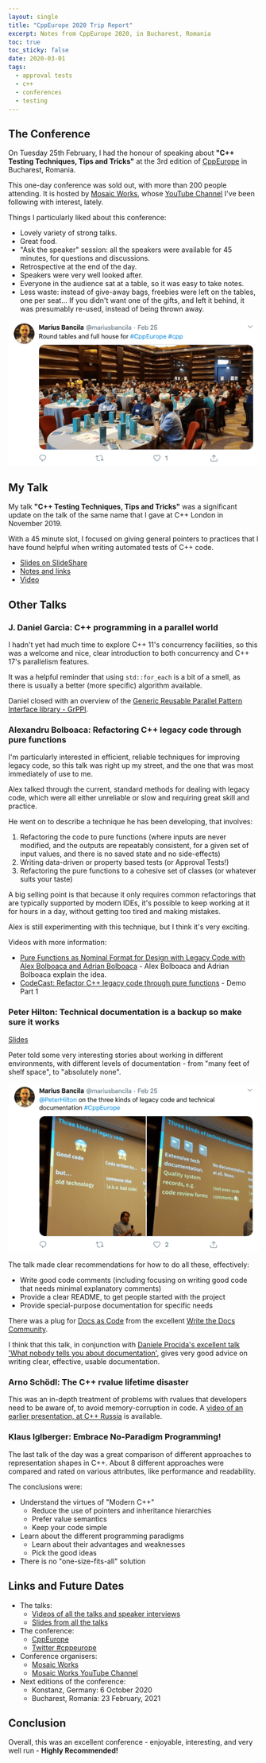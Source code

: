 ```yaml
---
layout: single
title: "CppEurope 2020 Trip Report"
excerpt: Notes from CppEurope 2020, in Bucharest, Romania
toc: true
toc_sticky: false
date: 2020-03-01
tags:
  - approval tests
  - c++
  - conferences
  - testing
---
```


## The Conference

On Tuesday 25th February, I had the honour of speaking about **"C++ Testing Techniques, Tips and Tricks"** at the 3rd edition of [CppEurope](https://cppeurope.com/) in Bucharest, Romania.

This one-day conference was sold out, with more than 200 people attending. It is hosted by [Mosaic Works](https://mozaicworks.com/), whose [YouTube Channel](https://mozaicworks.com/blog/think-design-work-smart-youtube-channel/) I've been following with interest, lately.

Things I particularly liked about this conference:

* Lovely variety of strong talks.
* Great food.
* "Ask the speaker" session: all the speakers were available for 45 minutes, for questions and discussions.
* Retrospective at the end of the day.
* Speakers were very well looked after.
* Everyone in the audience sat at a table, so it was easy to take notes.
* Less waste: instead of give-away bags, freebies were left on the tables, one per seat... If you didn't want one of the gifts, and left it behind, it was presumably re-used, instead of being thrown away.

[![Round tables and full house for #CppEurope #cpp](/images/cppeurope_2020/MariusBancilaTweetTables.png)](https://twitter.com/mariusbancila/status/1232208245919539200)

## My Talk

My talk **"C++ Testing Techniques, Tips and Tricks"** was a significant update on the talk of the same name that I gave at C++ London in November 2019.

With a 45 minute slot, I focused on giving general pointers to practices that I have found helpful when writing automated tests of C++ code.

* [Slides on SlideShare](https://www.slideshare.net/ClareMacrae/cpp-testing-techniques-tips-and-tricks-cpp-europe)
* [Notes and links](https://github.com/claremacrae/talks/blob/master/Cpp_Testing_Techniques_Tips_and_Tricks.md#top)
* [Video](https://www.youtube.com/watch?v=-5N-u34L7wo&list=PLKkbEnCSP7sek-bn-Ae-b16aa7y_mc2EH&index=10&t=0s)

## Other Talks

### J. Daniel Garcìa: C++ programming in a parallel world

I hadn't yet had much time to explore C++ 11's concurrency facilities, so this was a welcome and nice, clear introduction to both concurrency and C++ 17's parallelism features.

It was a helpful reminder that using `std::for_each` is a bit of a smell, as there is usually a better (more specific) algorithm available.

Daniel closed with an overview of the [Generic Reusable Parallel Pattern Interface library - GrPPI](https://github.com/arcosuc3m/grppi).

### Alexandru Bolboaca: Refactoring C++ legacy code through pure functions

I'm particularly interested in efficient, reliable techniques for improving legacy code, so this talk was right up my street, and the one that was most immediately of use to me.

Alex talked through the current, standard methods for dealing with legacy code, which were all either unreliable or slow and requiring great skill and practice.

He went on to describe a technique he has been developing, that involves:

1. Refactoring the code to pure functions (where inputs are never modified, and the outputs are repeatably consistent, for a given set of input values, and there is no saved state and no side-effects)
2. Writing data-driven or property based tests (or Approval Tests!)
3. Refactoring the pure functions to a cohesive set of classes (or whatever suits your taste)

A big selling point is that because it only requires common refactorings that are typically supported by modern IDEs, it's possible to keep working at it for hours in a day, without getting too tired and making mistakes.

Alex is still experimenting with this technique, but I think it's very exciting.

Videos with more information:

* [Pure Functions as Nominal Format for Design with Legacy Code with Alex Bolboaca and Adrian Bolboaca](https://www.youtube.com/watch?v=l9GOtbhYaJ8) - Alex Bolboaca and Adrian Bolboaca explain the idea.
* [CodeCast: Refactor C++ legacy code through pure functions](https://www.youtube.com/watch?v=FyZ_Tcuujx8) - Demo Part 1

### Peter Hilton: Technical documentation is a backup so make sure it works

[Slides](https://hilton.org.uk/presentations/technical-documentation)

Peter told some very interesting stories about working in different environments, with different levels of documentation - from "many feet of shelf space", to "absolutely none".

[![@PeterHilton on the three kinds of legacy code and technical documentation #CppEurope](/images/cppeurope_2020/MariusBancilaTweetPeterHiltonTalk.png)](https://twitter.com/mariusbancila/status/1232273231735857152)

The talk made clear recommendations for how to do all these, effectively:

* Write good code comments (including focusing on writing good code that needs minimal explanatory comments)
* Provide a clear README, to get people started with the project
* Provide special-purpose documentation for specific needs

There was a plug for [Docs as Code](https://www.writethedocs.org/guide/docs-as-code/) from the excellent [Write the Docs Community](https://www.writethedocs.org/).

I think that this talk, in conjunction with [Daniele Procida's excellent talk 'What nobody tells you about documentation'](https://www.divio.com/blog/documentation/), gives very good advice on writing clear, effective, usable documentation.

### Arno Schödl: The C++ rvalue lifetime disaster

This was an in-depth treatment of problems with rvalues that developers need to be aware of, to avoid memory-corruption in code. A [video of an earlier presentation, at C++ Russia](https://www.youtube.com/watch?v=zzkpTbJiFPM) is available.

### Klaus Iglberger: Embrace No-Paradigm Programming!

The last talk of the day was a great comparison of different approaches to representation shapes in C++. About 8 different approaches were compared and rated on various attributes, like performance and readability.

The conclusions were:

* Understand the virtues of "Modern C++"
    * Reduce the use of pointers and inheritance hierarchies
    * Prefer value semantics
    * Keep your code simple
* Learn about the different programming paradigms
    * Learn about their advantages and weaknesses
    * Pick the good ideas
* There is no "one-size-fits-all" solution

## Links and Future Dates

* The talks:
    * [Videos of all the talks and speaker interviews](https://www.youtube.com/playlist?list=PLKkbEnCSP7sek-bn-Ae-b16aa7y_mc2EH)
    * [Slides from all the talks](https://cppeurope.com/cppeurope-2020-bucharest-edition-slides/)
* The conference:
    * [CppEurope](https://cppeurope.com)
    * [Twitter #cppeurope](https://twitter.com/hashtag/cppeurope?src=hash)
* Conference organisers:
    * [Mosaic Works](https://mozaicworks.com/)
    * [Mosaic Works YouTube Channel](https://mozaicworks.com/blog/think-design-work-smart-youtube-channel/)
* Next editions of the conference:
    * Konstanz, Germany: 6 October 2020
    * Bucharest, Romania: 23 February, 2021

## Conclusion

Overall, this was an excellent conference - enjoyable, interesting, and very well run - **Highly Recommended!**
 